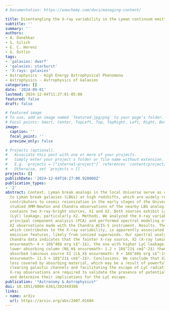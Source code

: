 ```yaml
---
# Documentation: https://wowchemy.com/docs/managing-content/

title: Disentangling the X-ray variability in the Lyman continuum emitter Haro 11
subtitle: ''
summary: ''
authors:
- A. Danehkar
- S. Silich
- E. C. Herenz
- G. Östlin
tags:
- 'galaxies: dwarf'
- 'galaxies: starburst'
- 'X-rays: galaxies'
- Astrophysics - High Energy Astrophysical Phenomena
- Astrophysics - Astrophysics of Galaxies
categories: []
date: '2024-09-01'
lastmod: 2024-12-04T11:27:01-05:00
featured: false
draft: false

# Featured image
# To use, add an image named `featured.jpg/png` to your page's folder.
# Focal points: Smart, Center, TopLeft, Top, TopRight, Left, Right, BottomLeft, Bottom, BottomRight.
image:
  caption: ''
  focal_point: ''
  preview_only: false

# Projects (optional).
#   Associate this post with one or more of your projects.
#   Simply enter your project's folder or file name without extension.
#   E.g. `projects = ["internal-project"]` references `content/project/deep-learning/index.md`.
#   Otherwise, set `projects = []`.
projects: []
publishDate: '2024-12-04T16:27:00.928008Z'
publication_types:
- '2'
abstract: Context. Lyman break analogs in the local Universe serve as counterparts
  to Lyman break galaxies (LBGs) at high redshifts, which are widely regarded as major
  contributors to cosmic reionization in the early stages of the Universe. Aims. We
  studied XMM-Newton and Chandra observations of the nearby LBG analog Haro 11, which
  contains two X-ray-bright sources, X1 and X2. Both sources exhibit Lyman continuum
  (LyC) leakage, particularly X2. Methods. We analyzed the X-ray variability using
  principal component analysis (PCA) and performed spectral modeling of the X1 and
  X2 observations made with the Chandra ACIS-S instrument. Results. The PCA component,
  which contributes to the X-ray variability, is apparently associated with variable
  emission features, likely from ionized superwinds. Our spectral analysis of the
  Chandra data indicates that the fainter X-ray source, X2 (X-ray luminosity L$_X$
  ensuremath∼ 4 × 10$^40$ erg s$^‑1$), the one with higher LyC leakage, has a much
  lower absorbing column (N$_H$ ensuremath∼ 1.2 × 10$^21$ cm$^‑2$) than the heavily
  absorbed luminous source X1 (L$_X$ ensuremath∼ 9 × 10$^40$ erg s$^‑1$ and N$_H$
  ensuremath∼ 11.5 × 10$^21$ cm$^‑2$). Conclusions. We conclude that X2 is likely
  less covered by absorbing material, which may be a result of powerful superwinds
  clearing galactic channels and facilitating the escape of LyC radiation. Much deeper
  X-ray observations are required to validate the presence of potential superwinds
  and determine their implications for the LyC escape.
publication: '*Astronomy & Astrophysics*'
doi: 10.1051/0004-6361/202449388
links:
- name: arXiv
  url: https://arxiv.org/abs/2407.01604
---
```

